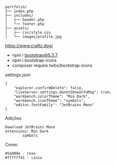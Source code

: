 ```
portfolio/
├── index.php
├── includes/
│   ├── header.php
│   └── footer.php
├── assets/
│   ├── css/style.css
│   └── images/profile.jpg
```
https://www.craftz.dog/
- npm i bootstrap@5.3.7
- npm i bootstrap-icons
- composer require twbs/bootstrap-icons

settings.json <vscode>
```
{
    "explorer.confirmDelete": false,
    "liveServer.settings.donotShowInfoMsg": true,
    "workbench.colorTheme": "Min Dark",
    "workbench.iconTheme": "symbols",
    "editor.fontFamily": "JetBrains Mono"
}
```
Adições
```
Download JetBrains Mono
extensions: Min Dark
	    symbols
```


Cores:
```
#5a009e - roxo
#ffffff41 - cinza
```
